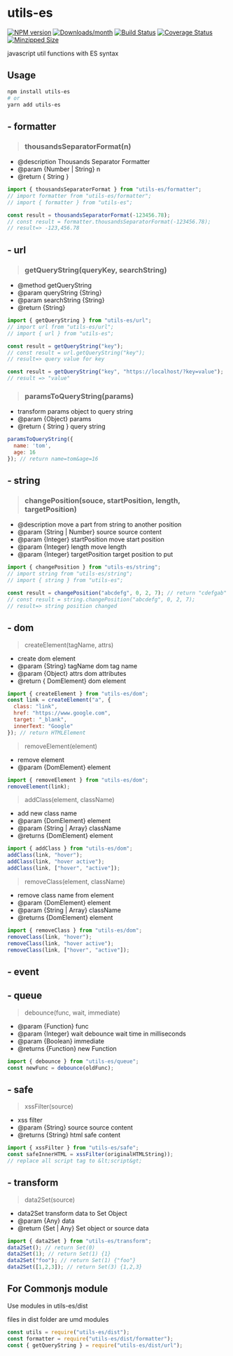 # utils-es
<!-- [![NPM version](https://badge.fury.io/js/utils-es.svg)](http://badge.fury.io/js/utils-es) -->
[![NPM version](https://img.shields.io/npm/v/utils-es.svg)](https://www.npmjs.com/package/utils-es)
[![Downloads/month](https://img.shields.io/npm/dm/utils-es.svg)](http://www.npmtrends.com/utils-es)
[![Build Status](https://travis-ci.org/wahaha2012/utils-es.svg?branch=master)](https://travis-ci.org/wahaha2012/utils-es)
[![Coverage Status](https://codecov.io/gh/wahaha2012/utils-es/branch/master/graph/badge.svg)](https://codecov.io/gh/wahaha2012/utils-es)
[![Minzipped Size](https://flat.badgen.net/bundlephobia/minzip/utils-es)](https://github.com/gh/wahaha2012/utils-es)

javascript util functions with ES syntax

## Usage
```bash
npm install utils-es
# or
yarn add utils-es
```

## - formatter
> ### thousandsSeparatorFormat(n)
* @description Thousands Separator Formatter
* @param {Number | String} n
* @return { String }
```js
import { thousandsSeparatorFormat } from "utils-es/formatter";
// import formatter from "utils-es/formatter";
// import { formatter } from "utils-es";

const result = thousandsSeparatorFormat(-123456.78);
// const result = formatter.thousandsSeparatorFormat(-123456.78);
// result=> -123,456.78
```

## - url
> ### getQueryString(queryKey, searchString)
* @method getQueryString
* @param queryString {String}
* @param searchString {String}
* @return {String}
```js
import { getQueryString } from "utils-es/url";
// import url from "utils-es/url";
// import { url } from "utils-es";

const result = getQueryString("key");
// const result = url.getQueryString("key");
// result=> query value for key

const result = getQueryString("key", "https://localhost/?key=value");
// result => "value"
```

> ### paramsToQueryString(params)
* transform params object to query string
* @param {Object} params
* @return { String } query string
```js
paramsToQueryString({
  name: 'tom',
  age: 16
}); // return name=tom&age=16
```

## - string
> ### changePosition(souce, startPosition, length, targetPosition)
* @description move a part from string to another position
* @param {String | Number} source source content
* @param {Integer} startPosition move start position
* @param {Integer} length move length
* @param {Integer} targetPosition target position to put
```js
import { changePosition } from "utils-es/string";
// import string from "utils-es/string";
// import { string } from "utils-es";

const result = changePosition("abcdefg", 0, 2, 7); // return "cdefgab"
// const result = string.changePosition("abcdefg", 0, 2, 7);
// result=> string position changed
```

## - dom
> createElement(tagName, attrs)
* create dom element
* @param {String} tagName dom tag name
* @param {Object} attrs dom attributes
* @return { DomElement} dom element
```js
import { createElement } from "utils-es/dom";
const link = createElement("a", {
  class: "link",
  href: "https://www.google.com",
  target: "_blank",
  innerText: "Google"
}); // return HTMLElement
```

> removeElement(element)
* remove element
 * @param {DomElement} element
```js
import { removeElement } from "utils-es/dom";
removeElement(link);
```

> addClass(element, className)
* add new class name
* @param {DomElement} element
* @param {String | Array} className
* @returns {DomElement} element
```js
import { addClass } from "utils-es/dom";
addClass(link, "hover");
addClass(link, "hover active");
addClass(link, ["hover", "active"]);
```

> removeClass(element, className)
* remove class name from element
 * @param {DomElement} element
 * @param {String | Array} className
 * @returns {DomElement} element
```js
import { removeClass } from "utils-es/dom";
removeClass(link, "hover");
removeClass(link, "hover active");
removeClass(link, ["hover", "active"]);
```

## - event

## - queue
> debounce(func, wait, immediate)
* @param {Function} func
* @param {Integer} wait debounce wait time in milliseconds
* @param {Boolean} immediate
* @returns {Function} new Function
```js
import { debounce } from "utils-es/queue";
const newFunc = debounce(oldFunc);
```

## - safe
> xssFilter(source)
* xss filter
 * @param {String} source source content
 * @returns {String} html safe content
```js
import { xssFilter } from "utils-es/safe";
const safeInnerHTML = xssFilter(originalHTMLString));
// replace all script tag to &lt;script&gt;
```

## - transform
> data2Set(source)
* data2Set transform data to Set Object
* @param {Any} data
* @return {Set | Any} Set object or source data
```js
import { data2Set } from "utils-es/transform";
data2Set(); // return Set(0)
data2Set(1); // return Set(1) {1}
data2Set("foo"); // return Set(1) {"foo"}
data2Set([1,2,3]); // return Set(3) {1,2,3}
```

## For Commonjs module
Use modules in utils-es/dist

files in dist folder are umd modules
```js
const utils = require("utils-es/dist");
const formatter = require("utils-es/dist/formatter");
const { getQueryString } = require("utils-es/dist/url");
```